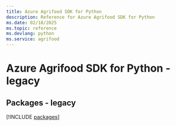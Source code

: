 ```yaml
---
title: Azure Agrifood SDK for Python
description: Reference for Azure Agrifood SDK for Python
ms.date: 02/18/2025
ms.topic: reference
ms.devlang: python
ms.service: agrifood
---
```

# Azure Agrifood SDK for Python - legacy
## Packages - legacy
[!INCLUDE [packages](agrifood-index.md)]